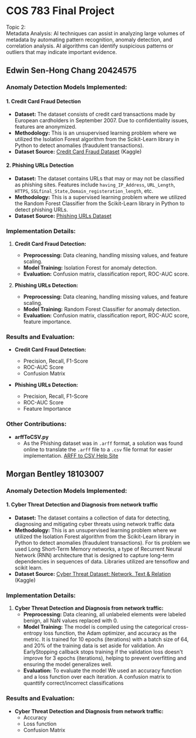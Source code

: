 # COS 783 Final Project
Topic 2:<br>
 Metadata Analysis: AI techniques can assist in analyzing large volumes of metadata by automating pattern recognition, anomaly detection, and correlation analysis. AI algorithms can identify suspicious patterns or outliers that may indicate important evidence.

## Edwin Sen-Hong Chang 20424575
### Anomaly Detection Models Implemented:

#### 1. Credit Card Fraud Detection
- **Dataset:** The dataset consists of credit card transactions made by European cardholders in September 2007. Due to confidentiality issues, features are anonymized.
- **Methodology:** This is an unsupervised learning problem where we utilized the Isolation Forest algorithm from the Scikit-Learn library in Python to detect anomalies (fraudulent transactions).
- **Dataset Source:** [Credit Card Fraud Dataset](https://www.kaggle.com/code/samkirkiles/credit-card-fraud/data) (Kaggle)

#### 2. Phishing URLs Detection
- **Dataset:** The dataset contains URLs that may or may not be classified as phishing sites. Features include `having_IP_Address`, `URL_Length`, `HTTPS`, `SSLfinal_State,Domain_registeration_length`, etc.
- **Methodology:** This is a supervised learning problem where we utilized the Random Forest Classifier from the Scikit-Learn library in Python to detect phishing URLs.
- **Dataset Source:** [Phishing URLs Dataset](https://archive.ics.uci.edu/dataset/327/phishing+websites)

### Implementation Details:

1. **Credit Card Fraud Detection:**
   - **Preprocessing:** Data cleaning, handling missing values, and feature scaling.
   - **Model Training:** Isolation Forest for anomaly detection.
   - **Evaluation:** Confusion matrix, classification report, ROC-AUC score.

2. **Phishing URLs Detection:**
   - **Preprocessing:** Data cleaning, handling missing values, and feature scaling.
   - **Model Training:** Random Forest Classifier for anomaly detection.
   - **Evaluation:** Confusion matrix, classification report, ROC-AUC score, feature importance.

### Results and Evaluation:

- **Credit Card Fraud Detection:**
  - Precision, Recall, F1-Score
  - ROC-AUC Score
  - Confusion Matrix

- **Phishing URLs Detection:**
  - Precision, Recall, F1-Score
  - ROC-AUC Score
  - Feature Importance

### Other Contributions:

- **arffToCSV.py**
  - As the Phishing dataset was in `.arff` format, a solution was found online to translate the `.arff` file to a `.csv` file format for easier implementation. [ARFF to CSV Help Site](https://stackoverflow.com/questions/55653131/converting-arff-file-to-csv-using-python) 

## Morgan Bentley 18103007
### Anomaly Detection Models Implemented:

#### 1. Cyber Threat Detection and Diagnosis from network traffic
- **Dataset:** The dataset contains a collection of data for detecting, diagnosing and mitigating cyber threats using network traffic data
- **Methodology:** This is an unsupervised learning problem where we utilized the Isolation Forest algorithm from the Scikit-Learn library in Python to detect anomalies (fraudulent transactions). For tis problem we used Long Short-Term Memory  networks, a type of Recurrent Neural Network (RNN) architecture that is designed to capture long-term dependencies in sequences of data. Libraries utilized are tensoflow and scikit learn.
- **Dataset Source:** [Cyber Threat Dataset: Network, Text & Relation](https://www.kaggle.com/datasets/ramoliyafenil/text-based-cyber-threat-detection/data) (Kaggle)

### Implementation Details:

1. **Cyber Threat Detection and Diagnosis from network traffic:**
   - **Preprocessing:** Data cleaning, all unlabeled elements were labeled benign, all NaN values replaced with 0.
   - **Model Training:** The model is compiled using the categorical cross-entropy loss function, the Adam optimizer, and accuracy as the metric. It is trained for 10 epochs (iterations) with a batch size of 64, and 20% of the training data is set aside for validation. An EarlyStopping callback stops training if the validation loss doesn't improve for 3 epochs (iterations), helping to prevent overfitting and ensuring the model generalizes well.
   - **Evaluation:** To evaluate the model We used an accuracy function and a loss function over each iteration. A confusion matrix to quanttify correct/incorrect classifications

### Results and Evaluation:

- **Cyber Threat Detection and Diagnosis from network traffic:**
  - Accuracy
  - Loss function
  - Confusion Matrix